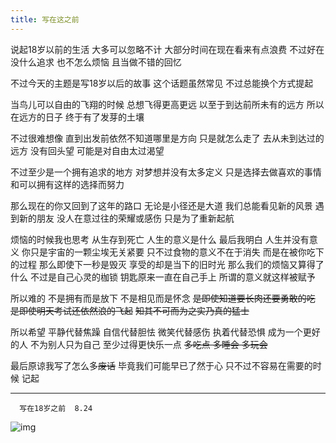 ```yaml
---
title: 写在这之前
---
```

 


说起18岁以前的生活
大多可以忽略不计
大部分时间在现在看来有点浪费
不过好在没什么追求
也不怎么烦恼
且当做不错的回忆


不过今天的主题是写18岁以后的故事
这个话题虽然常见
不过总能换个方式提起

当鸟儿可以自由的飞翔的时候
总想飞得更高更远
以至于到达前所未有的远方
所以在远方的日子 
终于有了发芽的土壤

不过很难想像
直到出发前依然不知道哪里是方向
只是就怎么走了
去从未到达过的远方
没有回头望
可能是对自由太过渴望

不过至少是一个拥有追求的地方
对梦想并没有太多定义
只是选择去做喜欢的事情
和可以拥有这样的选择而努力


那么现在的你又回到了这年的路口
无论是小径还是大道
我们总能看见新的风景
遇到新的朋友
没人在意过往的荣耀或感伤
只是为了重新起航

烦恼的时候我也思考
从生存到死亡
人生的意义是什么
最后我明白
人生并没有意义
你只是宇宙的一颗尘埃无关紧要
只不过食物的意义不在于消失
而是在被你吃下的过程
那么即使下一秒是毁灭
享受的却是当下的旧时光
那么我们的烦恼又算得了什么
不过是自己心灵的枷锁
钥匙原来一直在自己手上
所谓的意义就这样被赋予



所以难的
不是拥有而是放下
不是相见而是怀念
~~是即使知道要长肉还要勇敢的吃~~
~~是即使明天考试还依然浪的飞起~~
~~知其不可而为之实乃真的猛士~~

所以希望
平静代替焦躁
自信代替胆怯
微笑代替感伤
执着代替恐惧
成为一个更好的人
不为别人只为自己
至少过得更快乐一点
~~多吃点 多睡会 多玩会~~
 


最后原谅我写了怎么多~~废话~~
毕竟我们可能早已了然于心
只不过不容易在需要的时候
                    记起

-----------------------

      写在18岁之前  8.24

 
![img](/uploads/way.jpg)

